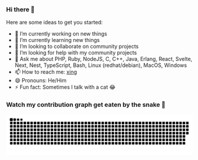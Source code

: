 ### Hi there 👋

Here are some ideas to get you started:

- 🔭 I’m currently working on new things 
- 🌱 I’m currently learning new things 
- 👯 I’m looking to collaborate on community projects
- 🤔 I’m looking for help with my community projects
- 💬 Ask me about PHP, Ruby, NodeJS, C, C++, Java, Erlang, React, Svelte, Next, Nest, TypeScript, Bash, Linux (redhat/debian), MacOS, Windows
- 📫 How to reach me: <a href="https://www.xing.com/profile/Jesus_Alcaraz2/cv" target="_blank">xing</a>
- 😄 Pronouns: He/Him
- ⚡ Fun fact: Sometimes I talk with a cat 😂

### Watch my contribution graph get eaten by the snake 🐍

![Jesusalc snake gif](https://github.com/jesusalc/jesusalc/blob/output/github-contribution-grid-snake.svg)
<!--- [![Jesusalc's GitHub stats](https://github-readme-stats.vercel.app/api?username=jesusalc)](https://github.com/jesusalc)
[![Jesusalc Top Languages](https://github-readme-stats.vercel.app/api/top-langs/?username=jesusalc&title_color=b38f28)](https://github.com/jesusalc) --!>


